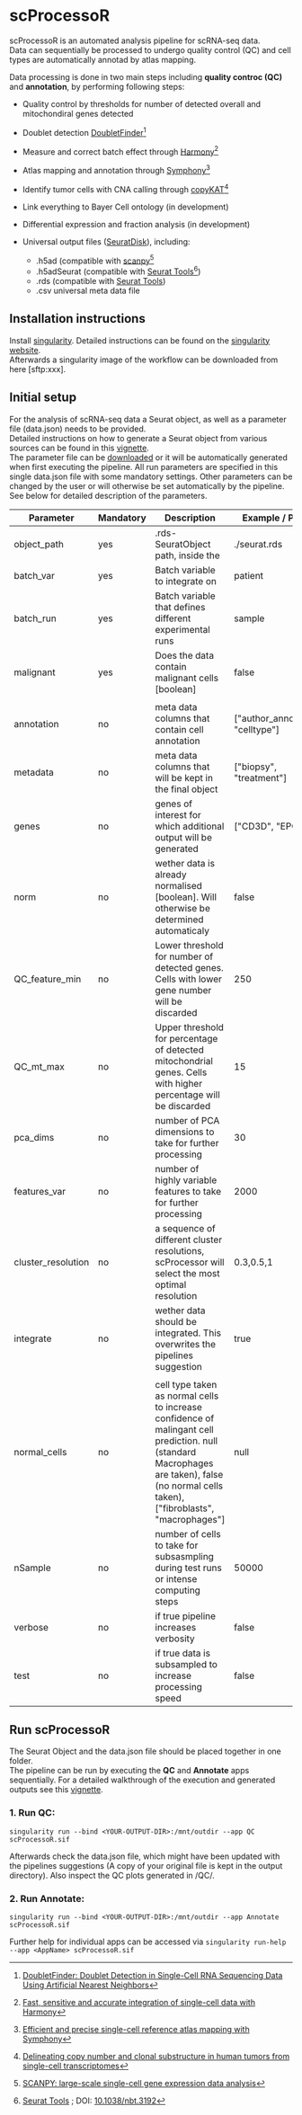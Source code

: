 # scProcessoR
scProcessoR is an automated analysis pipeline for scRNA-seq data.  
Data can sequentially be processed to undergo quality control (QC) and cell types are automatically annotad by atlas mapping.


Data processing is done in two main steps including **quality controc (QC)** and **annotation**, by performing following steps:

- Quality control by thresholds for number of detected overall and mitochondiral genes detected
- Doublet detection [DoubletFinder](https://github.com/chris-mcginnis-ucsf/DoubletFinder)[^doubletfinder]
  
- Measure and correct batch effect through [Harmony](https://github.com/immunogenomics/harmony)[^harmony]
- Atlas mapping and annotation through [Symphony](https://github.com/immunogenomics/symphony)[^symphony]
- Identify tumor cells with CNA calling through [copyKAT](https://github.com/navinlabcode/copykat)[^copykat]
- Link everything to Bayer Cell ontology (in development)
- Differential expression and fraction analysis (in development)
  
- Universal output files ([SeuratDisk](https://github.com/mojaveazure/seurat-disk)), including:
    - .h5ad (compatible with [scanpy](https://scanpy.readthedocs.io/en/stable/)[^scanpy]
    - .h5adSeurat (compatible with [Seurat Tools](https://satijalab.org/seurat/)[^seurat])
    - .rds (compatible with [Seurat Tools](https://satijalab.org/seurat/))
    - .csv universal meta data file
  

## Installation instructions

Install [singularity](https://docs.sylabs.io/guides/3.0/user-guide/index.html).  Detailed instructions can be found on the [singularity website](https://docs.sylabs.io/guides/3.0/user-guide/installation.html).  
Afterwards a singularity image of the workflow can be downloaded from here [sftp:xxx]. 

## Initial setup

For the analysis of scRNA-seq data a Seurat object, as well as a parameter file (data.json) needs to be provided.  
Detailed instructions on how to generate a Seurat object from various sources can be found in this [vignette]().  
The parameter file can be [downloaded](../scProcessoR_v2/ressources/data.json) or it will be automatically generated when first executing the pipeline.
All run parameters are specified in this single data.json file with some mandatory settings. Other parameters can be changed by the user or will otherwise be set automatically by the pipeline. See below for detailed description of the parameters.

| Parameter          | Mandatory | Description | Example / Preset |
| ------------------ |-----------| ----------- | ------- |
| object_path        | yes       | .rds-SeuratObject path, inside the <mounted path>       | ./seurat.rds      |
| batch_var          | yes       | Batch variable to integrate on                          | patient           |
| batch_run          | yes       | Batch variable that defines different experimental runs | sample            |
| malignant          | yes       | Does the data contain malignant cells [boolean]         | false             |
|                    |           |                                                         |                   |
| annotation         | no        | meta data columns that contain cell annotation          | ["author_annotation", "celltype"] |     
| metadata           | no        | meta data columns that will be kept in the final object | ["biopsy", "treatment"] |
| genes              | no        | genes of interest for which additional output will be generated | ["CD3D", "EPCAM"]
| norm               | no        | wether data is already normalised [boolean]. Will otherwise be determined automaticaly | false |
| QC_feature_min     | no        | Lower threshold for number of detected genes. Cells with lower gene number will be discarded | 250 | 
| QC_mt_max          | no        | Upper threshold for percentage of detected mitochondrial genes. Cells with higher percentage will be discarded | 15 |
| pca_dims           | no        | number of PCA dimensions to take for further processing | 30 |
| features_var       | no        | number of highly variable features to take for further processing | 2000 |
| cluster_resolution | no        | a sequence of different cluster resolutions, scProcessor will select the most optimal resolution | 0.3,0.5,1 |
| integrate          | no        | wether data should be integrated. This overwrites the pipelines suggestion | true |
|                    |           |  |   |
| normal_cells       | no        | cell type taken as normal cells to increase confidence of malingant cell prediction. null (standard Macrophages are taken), false (no normal cells taken), ["fibroblasts", "macrophages"] | null |
| nSample            | no        | number of cells to take for subsasmpling during test runs or intense computing steps | 50000 | 
| verbose            | no        | if true pipeline increases verbosity | false |
| test               | no        | if true data is subsampled to increase processing speed | false | 
    

## Run scProcessoR

The Seurat Object and the data.json file should be placed together in one folder.  
The pipeline can be run by executing the **QC** and **Annotate** apps sequentially. For a detailed walkthrough of the execution and generated outputs see this [vignette]().

### 1. Run **QC**:
```
singularity run --bind <YOUR-OUTPUT-DIR>:/mnt/outdir --app QC scProcessoR.sif
```

Afterwards check the data.json file, which might have been updated with the pipelines suggestions (A copy of your original file is kept in the output directory). Also inspect the QC plots generated in <YOUR-OUTPUT-DIR>/QC/.  

 ### 2. Run **Annotate**:
```
singularity run --bind <YOUR-OUTPUT-DIR>:/mnt/outdir --app Annotate scProcessoR.sif
```

Further help for individual apps can be accessed via ```singularity run-help --app <AppName> scProcessoR.sif```




[^seurat]: [Seurat Tools](https://satijalab.org/seurat/) ; DOI: [10.1038/nbt.3192](https://doi.org/10.1038/nbt.3192)
[^doubletfinder]: [DoubletFinder: Doublet Detection in Single-Cell RNA Sequencing Data Using Artificial Nearest Neighbors](https://doi.org/10.1016/j.cels.2019.03.003)
[^harmony]: [Fast, sensitive and accurate integration of single-cell data with Harmony](https://www.nature.com/articles/s41592-019-0619-0)
[^symphony]: [Efficient and precise single-cell reference atlas mapping with Symphony](https://www.nature.com/articles/s41467-021-25957-x)
[^copykat]: [Delineating copy number and clonal substructure in human tumors from single-cell transcriptomes](https://doi.org/10.1038/s41587-020-00795-2)
[^scanpy]: [SCANPY: large-scale single-cell gene expression data analysis](https://doi.org/10.1186/s13059-017-1382-0)
[^NCBIID]: [NCBI ID](https://www.ncbi.nlm.nih.gov/taxonomy)
[^ncit]: [NCIT ontology tissue ID](https://www.ebi.ac.uk/ols/index)
[^mesh]: [MeSH disease IDs](https://www.ncbi.nlm.nih.gov/mesh?Db=mesh&Cmd=DetailsSearch&Term=%22Disease%22%5BMeSH+Terms%5D) 

